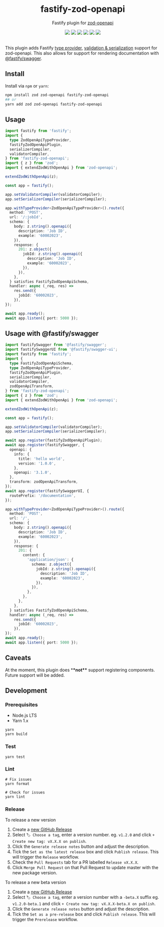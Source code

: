 <p align="center">
  <h1 align="center">fastify-zod-openapi</h1>
</p>
<p align="center">
Fastify plugin for <a href="https://github.com/samchungy/zod-openapi">zod-openapi</a>
</p>
<div align="center">
<a href="https://www.npmjs.com/package/fastify-zod-openapi"><img src="https://img.shields.io/npm/v/fastify-zod-openapi"/><a>
<a href="https://www.npmjs.com/package/fastify-zod-openapi"><img src="https://img.shields.io/npm/dm/fastify-zod-openapi"/><a>
<a href="https://nodejs.org/en/"><img src="https://img.shields.io/badge/node-%3E%3D%2016.11-brightgreen"/><a>
<a href="https://github.com/samchungy/fastify-zod-openapi/actions/workflows/test.yml"><img src="https://github.com/samchungy/fastify-zod-openapi/actions/workflows/test.yml/badge.svg"/><a>
<a href="https://github.com/samchungy/fastify-zod-openapi/actions/workflows/release.yml"><img src="https://github.com/samchungy/fastify-zod-openapi/actions/workflows/release.yml/badge.svg"/><a>
<a href="https://github.com/seek-oss/skuba"><img src="https://img.shields.io/badge/🤿%20skuba-powered-009DC4"/><a>
</div>
<br>

This plugin adds Fastify [type provider](https://fastify.dev/docs/latest/Reference/Type-Providers/), [validation & serialization](https://fastify.dev/docs/latest/Reference/Validation-and-Serialization/) support for zod-openapi. This also allows for support for rendering documentation with [@fastify/swagger](https://github.com/fastify/fastify-swagger).

## Install

Install via `npm` or `yarn`:

```bash
npm install zod zod-openapi fastify-zod-openapi
## or
yarn add zod zod-openapi fastify-zod-openapi
```

## Usage

```ts
import fastify from 'fastify';
import {
  type ZodOpenApiTypeProvider,
  fastifyZodOpenApiPlugin,
  serializerCompiler,
  validatorCompiler,
} from 'fastify-zod-openapi';
import { z } from 'zod';
import { extendZodWithOpenApi } from 'zod-openapi';

extendZodWithOpenApi(z);

const app = fastify();

app.setValidatorCompiler(validatorCompiler);
app.setSerializerCompiler(serializerCompiler);

app.withTypeProvider<ZodOpenApiTypeProvider>().route({
  method: 'POST',
  url: '/:jobId',
  schema: {
    body: z.string().openapi({
      description: 'Job ID',
      example: '60002023',
    }),
    response: {
      201: z.object({
        jobId: z.string().openapi({
          description: 'Job ID',
          example: '60002023',
        }),
      }),
    },
  } satisfies FastifyZodOpenApiSchema,
  handler: async (_req, res) =>
    res.send({
      jobId: '60002023',
    }),
});

await app.ready();
await app.listen({ port: 5000 });
```

## Usage with @fastify/swagger

```ts
import fastifySwagger from '@fastify/swagger';
import fastifySwaggerUI from '@fastify/swagger-ui';
import fastify from 'fastify';
import {
  type FastifyZodOpenApiSchema,
  type ZodOpenApiTypeProvider,
  fastifyZodOpenApiPlugin,
  serializerCompiler,
  validatorCompiler,
  zodOpenApiTransform,
} from 'fastify-zod-openapi';
import { z } from 'zod';
import { extendZodWithOpenApi } from 'zod-openapi';

extendZodWithOpenApi(z);

const app = fastify();

app.setValidatorCompiler(validatorCompiler);
app.setSerializerCompiler(serializerCompiler);

await app.register(fastifyZodOpenApiPlugin);
await app.register(fastifySwagger, {
  openapi: {
    info: {
      title: 'hello world',
      version: '1.0.0',
    },
    openapi: '3.1.0',
  },
  transform: zodOpenApiTransform,
});
await app.register(fastifySwaggerUI, {
  routePrefix: '/documentation',
});

app.withTypeProvider<ZodOpenApiTypeProvider>().route({
  method: 'POST',
  url: '/',
  schema: {
    body: z.string().openapi({
      description: 'Job ID',
      example: '60002023',
    }),
    response: {
      201: {
        content: {
          'application/json': {
            schema: z.object({
              jobId: z.string().openapi({
                description: 'Job ID',
                example: '60002023',
              }),
            }),
          },
        },
      },
    },
  } satisfies FastifyZodOpenApiSchema,
  handler: async (_req, res) =>
    res.send({
      jobId: '60002023',
    }),
});
await app.ready();
await app.listen({ port: 5000 });
```

## Caveats

At the moment, this plugin does \***\*not\*\*** support registering components. Future support will be added.

## Development

### Prerequisites

- Node.js LTS
- Yarn 1.x

```shell
yarn
yarn build
```

### Test

```shell
yarn test
```

### Lint

```shell
# Fix issues
yarn format

# Check for issues
yarn lint
```

### Release

To release a new version

1. Create a [new GitHub Release](https://github.com/samchungy/zod-openapi/releases/new)
2. Select `🏷️ Choose a tag`, enter a version number. eg. `v1.2.0` and click `+ Create new tag: vX.X.X on publish`.
3. Click the `Generate release notes` button and adjust the description.
4. Tick the `Set as the latest release` box and click `Publish release`. This will trigger the `Release` workflow.
5. Check the `Pull Requests` tab for a PR labelled `Release vX.X.X`.
6. Click `Merge Pull Request` on that Pull Request to update master with the new package version.

To release a new beta version

1. Create a [new GitHub Release](https://github.com/samchungy/fastify-zod-openapi/releases/new)
2. Select `🏷️ Choose a tag`, enter a version number with a `-beta.X` suffix eg. `v1.2.0-beta.1` and click `+ Create new tag: vX.X.X-beta.X on publish`.
3. Click the `Generate release notes` button and adjust the description.
4. Tick the `Set as a pre-release` box and click `Publish release`. This will trigger the `Prerelease` workflow.
